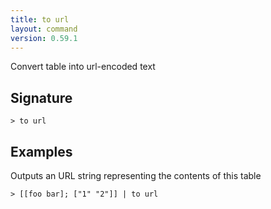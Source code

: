 ```yaml
---
title: to url
layout: command
version: 0.59.1
---
```


Convert table into url-encoded text

## Signature

```> to url ```

## Examples

Outputs an URL string representing the contents of this table
```shell
> [[foo bar]; ["1" "2"]] | to url
```
